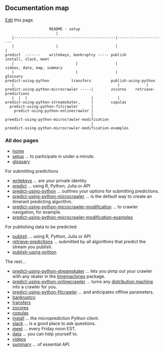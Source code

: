 ## Documentation map

[Edit](https://github.com/microprediction/microprediction/blob/master/docs/map.md) this page. 


                        README - setup
                           |
       |----------------------------------------------|----------------------
       |                   |                          |                     |
    predict  -------    writekeys, bankruptcy ----- publish             install, slack, meet
       |                            |                 |                videos, data, map, summary
       |                            |                 |                   glossary
    predict-using-python          transfers         publish-using-python
       |                                               |            |
    predict-using-python-microcrawler -----|        zscores    retrieve-predictions
       |  |  |                             |           |
    predict-using-python-streamskater,     |        copulas
      predict-using-python-fitcrawler      |
        predict-using-python-onlinecrawler |
                                           |
    preedict-using-python-microcrawler-modification
                                           | 
    preedict-using-python-microcrawler-modification-examples
    
       
### All doc pages 

- [home](https://microprediction.github.io/microprediction)
- [setup](https://microprediction.github.io/microprediction/setup) ... to participate in under a minute. 
- [glossary](https://microprediction.github.io/microprediction/glossary.html)


For submitting predictions

- [writekeys](https://microprediction.github.io/microprediction/writekeys.html) ... are your private identity
- [predict](https://microprediction.github.io/microprediction/predict.html) ... using R, Python, Julia or API
- [predict-using-python](https://microprediction.github.io/microprediction/predict-using-python.html) ... outlines your options for submitting predictions.
- [predict-using-python-microcrawler](https://microprediction.github.io/microprediction/predict-using-python-microcrawler.html) ... is the default way to create an itinerant predicting algorithm. 
- [predict-using-python-microcrawler-modification](https://microprediction.github.io/microprediction/predict-using-python-microcrawler-modification.html) ... to crawler navigation, for example.
- [predict-using-python-microcrawler-modification-examples](https://microprediction.github.io/microprediction/predict-using-python-microcrawler-modification-examples.html)

For publishing data to be predicted:

- [publish](https://microprediction.github.io/microprediction/publish.html) ... using R, Python, Julia or API
- [retrieve-predictions](https://microprediction.github.io/microprediction/retrieve-predictions.html) ... submitted by all algorithms that predict the stream you publish.
- [publish-using-python](https://microprediction.github.io/microprediction/publish-using-python.html)

The rest...

- [predict-using-python-streamskater](https://microprediction.github.io/microprediction/predict-using-python-streamskater.html) ... lets you pimp out your crawler with any skater in the [timemachines](https://github.com/microprediction/timemachines) package. 
- [predict-using-python-onlinecrawler](https://microprediction.github.io/microprediction/predict-using-python-onlinecrawler.html) ... turns any [distribution machine](https://github.com/microprediction/microprediction/blob/master/microprediction/univariate/distmachine.py) into a crawler for you.
- [predict-using-python-fitcrawler](https://microprediction.github.io/microprediction/predict-using-python-fitcrawler.html) ... and anticipates offline parameters.
- [bankruptcy](https://microprediction.github.io/microprediction/bankruptcy.html)
- [transfers](https://microprediction.github.io/microprediction/transfers.html)
- [zscores](https://microprediction.github.io/microprediction/zscores.html) 
- [copulas](https://microprediction.github.io/microprediction/copulas.html)
- [install](https://microprediction.github.io/microprediction/install.html) ... the microprediction Python client. 
- [slack](https://microprediction.github.io/microprediction/slack.html) ... is a good place to ask questions.
- [meet](https://microprediction.github.io/microprediction/meet.html) ... every Friday noon EST. 
- [data](https://microprediction.github.io/microprediction/data.html) ... you can help yourself to. 
- [videos](https://microprediction.github.io/microprediction/videos.html)
- [summary](https://microprediction.github.io/microprediction/summary.html) ... of essential API. 
